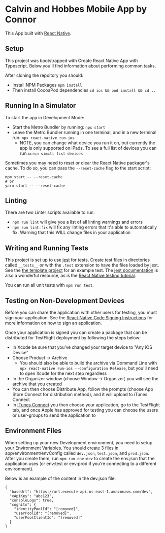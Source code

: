 Calvin and Hobbes Mobile App by Connor
===

This App built with [React Native](https://facebook.github.io/react-native/).

## Setup

This project was bootstrapped with Create React Native App with Typescript. Below you'll find information about performing common tasks.

After cloning the repoitory you should:
* Install NPM Packages `npm install`
* Then install CocoaPod dependencies `cd ios && pod install && cd ..`

## Running In a Simulator

To start the app in Development Mode:
* Start the Metro Bundler by running: `npx start`
* Leave the Metro Bundler running in one terminal, and in a new terminal run: `npx react-native run-ios`
  * NOTE, you can change what device you run it on, but currently the app is only supported on iPads. To see a full list of devices you can run `xcrun simctl list devices`

Sometimes you may need to reset or clear the React Native packager's cache. To do so, you can pass the `--reset-cache` flag to the start script:

```
npm start -- --reset-cache
# or
yarn start -- --reset-cache
```

## Linting

There are two Linter scripts available to run:
* `npm run lint` will give you a list of all linting warnings and errors
* `npm run lint:fix` will fix any linting errors that it's able to automatically fix. Warning that this WILL change files in your application

## Writing and Running Tests

This project is set up to use [jest](https://facebook.github.io/jest/) for tests. Create test files in directories called `__tests__` or with the `.test` extension to have the files loaded by jest. See the [the template project](https://github.com/react-community/create-react-native-app/blob/master/react-native-scripts/template/App.test.js) for an example test. The [jest documentation](https://facebook.github.io/jest/docs/en/getting-started.html) is also a wonderful resource, as is the [React Native testing tutorial](https://facebook.github.io/jest/docs/en/tutorial-react-native.html).

You can run all unit tests with `npm run test`.

## Testing on Non-Development Devices

Before you can share the application with other users for testing, you must sign your application. See the [React Native Code Signing Instructions](https://reactnative.dev/docs/running-on-device#2-configure-code-signing) for more information on how to sign an application.

Once your application is signed you can create a package that can be distributed for TestFlight deployment by following the steps below:
* In Xcode be sure that you've changed your target device to "Any iOS Device"
* Choose Product -> Archive
  * You should also be able to build the archive via Command Line with `npx react-native run-ios --configuration Release`, but you'll need to open Xcode for the next step regardless
* In the Organizer window (choose Window -> Organizer) you will see the archive that you created
* You can then choose Distribute App, follow the prompts (choose App Store Connect for distribution method), and it will upload to iTunes Connect
* In [iTunes Connect](https://appstoreconnect.apple.com/apps/) you then choose your application, go to the TestFlight tab, and once Apple has approved for testing you can choose the users or user-groups to send the application to

## Environment Files
When setting up your new Development environment, you need to setup your Environment Variables. You should create 3 files in app/environment/envConfig called `dev.json`, `test.json`, and `prod.json`. After you create them, run `npm run env:dev` to create the env.json that the application uses (or env:test or env:prod if you're connecting to a different environment).

Below is an example of the content in the dev.json file:
```
{
  "baseUrl": "https://url.execute-api.us-east-1.amazonaws.com/dev",
  "xApiKey": "abc123",
  "consoleLogs": true,
  "cognito": {
    "identityPoolId": "[removed]",
    "userPoolId": "[removed]",
    "userPoolClientId": "[removed]"
  }
}
```